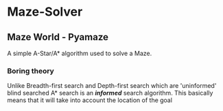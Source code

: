 # Maze-Solver

## Maze World - Pyamaze

A simple A-Star/A* algorithm used to solve a Maze. 

### Boring theory

Unlike Breadth-first search and Depth-first search which are 'uninformed' blind searched A* search is an ***informed*** search algorithm. This basically means that it will take into account the location of the goal
